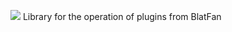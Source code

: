 [![](https://jitpack.io/v/BlatFan/BlatLibs.svg)](https://jitpack.io/#BlatFan/BlatLibs)
Library for the operation of plugins from BlatFan
